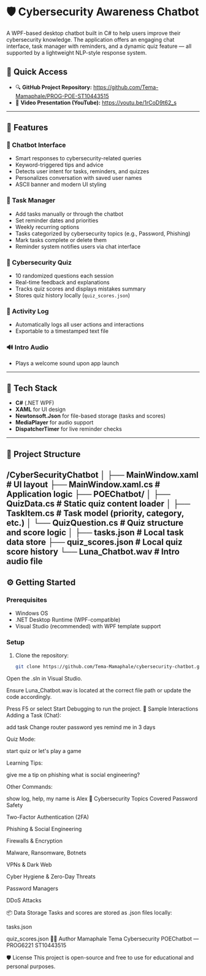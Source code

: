 # 🛡️ Cybersecurity Awareness Chatbot

A WPF-based desktop chatbot built in C# to help users improve their cybersecurity knowledge. The application offers an engaging chat interface, task manager with reminders, and a dynamic quiz feature — all supported by a lightweight NLP-style response system.

## 🔗 Quick Access

- 🔍 **GitHub Project Repository:**  https://github.com/Tema-Mamaphale/PROG-POE-ST10443515
- 🎥 **Video Presentation (YouTube):**  https://youtu.be/1rCoD9t62_s

---

## 🚀 Features

### 💬 Chatbot Interface
- Smart responses to cybersecurity-related queries
- Keyword-triggered tips and advice
- Detects user intent for tasks, reminders, and quizzes
- Personalizes conversation with saved user names
- ASCII banner and modern UI styling

### 📝 Task Manager
- Add tasks manually or through the chatbot
- Set reminder dates and priorities
- Weekly recurring options
- Tasks categorized by cybersecurity topics (e.g., Password, Phishing)
- Mark tasks complete or delete them
- Reminder system notifies users via chat interface

### 🧠 Cybersecurity Quiz
- 10 randomized questions each session
- Real-time feedback and explanations
- Tracks quiz scores and displays mistakes summary
- Stores quiz history locally (`quiz_scores.json`)

### 📜 Activity Log
- Automatically logs all user actions and interactions
- Exportable to a timestamped text file

### 🔊 Intro Audio
- Plays a welcome sound upon app launch

---

## 🧱 Tech Stack

- **C#** (.NET WPF)
- **XAML** for UI design
- **Newtonsoft.Json** for file-based storage (tasks and scores)
- **MediaPlayer** for audio support
- **DispatcherTimer** for live reminder checks

---

## 📁 Project Structure
/CyberSecurityChatbot
│
├── MainWindow.xaml # UI layout
├── MainWindow.xaml.cs # Application logic
├── POEChatbot/
│ ├── QuizData.cs # Static quiz content loader
│ ├── TaskItem.cs # Task model (priority, category, etc.)
│ └── QuizQuestion.cs # Quiz structure and score logic
│
├── tasks.json # Local task data store
├── quiz_scores.json # Local quiz score history
└── Luna_Chatbot.wav # Intro audio file
---

## ⚙️ Getting Started

### Prerequisites
- Windows OS
- .NET Desktop Runtime (WPF-compatible)
- Visual Studio (recommended) with WPF template support

### Setup
1. Clone the repository:
   ```bash
   git clone https://github.com/Tema-Mamaphale/cybersecurity-chatbot.git
Open the .sln in Visual Studio.

Ensure Luna_Chatbot.wav is located at the correct file path or update the code accordingly.

Press F5 or select Start Debugging to run the project.
🧪 Sample Interactions
Adding a Task (Chat):

add task Change router password
yes remind me in 3 days

Quiz Mode:

start quiz or let's play a game

Learning Tips:

give me a tip on phishing
what is social engineering?

Other Commands:

show log, help, my name is Alex
📌 Cybersecurity Topics Covered
Password Safety

Two-Factor Authentication (2FA)

Phishing & Social Engineering

Firewalls & Encryption

Malware, Ransomware, Botnets

VPNs & Dark Web

Cyber Hygiene & Zero-Day Threats

Password Managers

DDoS Attacks

📦 Data Storage
Tasks and scores are stored as .json files locally:

tasks.json

quiz_scores.json
👨‍💻 Author
Mamaphale Tema
Cybersecurity POEChatbot — PROG6221
ST10443515

🛡️ License
This project is open-source and free to use for educational and personal purposes.

